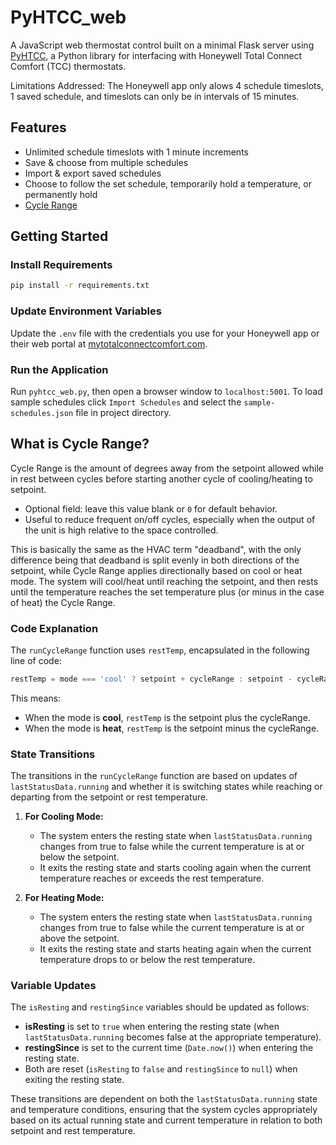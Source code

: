 # PyHTCC_web

A JavaScript web thermostat control built on a minimal Flask server using [PyHTCC](https://github.com/csm10495/pyhtcc), a Python library for interfacing with Honeywell Total Connect Comfort (TCC) thermostats.

Limitations Addressed: The Honeywell app only alows 4 schedule timeslots, 1 saved schedule, and timeslots can only be in intervals of 15 minutes.

## Features
- Unlimited schedule timeslots with 1 minute increments
- Save & choose from multiple schedules
- Import & export saved schedules
- Choose to follow the set schedule, temporarily hold a temperature, or permanently hold
- [Cycle Range](#what-is-cycle-range)

## Getting Started

### Install Requirements
```bash
pip install -r requirements.txt
```

### Update Environment Variables
Update the `.env` file with the credentials you use for your Honeywell app or their web portal at [mytotalconnectcomfort.com](https://mytotalconnectcomfort.com/).

### Run the Application
Run `pyhtcc_web.py`, then open a browser window to `localhost:5001`. To load sample schedules click `Import Schedules` and select the `sample-schedules.json` file in project directory.


## What is Cycle Range?
Cycle Range is the amount of degrees away from the setpoint allowed while in rest between cycles before starting another cycle of cooling/heating to setpoint. 

- Optional field: leave this value blank or `0` for default behavior.
- Useful to reduce frequent on/off cycles, especially when the output of the unit is high relative to the space controlled.

This is basically the same as the HVAC term "deadband", with the only difference being that deadband is split evenly in both directions of the setpoint, while Cycle Range applies directionally based on cool or heat mode. The system will cool/heat until reaching the setpoint, and then rests until the temperature reaches the set temperature plus (or minus in the case of heat) the Cycle Range.

### Code Explanation
The `runCycleRange` function uses `restTemp`, encapsulated in the following line of code:
```javascript
restTemp = mode === 'cool' ? setpoint + cycleRange : setpoint - cycleRange;
```
This means:
- When the mode is **cool**, `restTemp` is the setpoint plus the cycleRange.
- When the mode is **heat**, `restTemp` is the setpoint minus the cycleRange.

### State Transitions
The transitions in the `runCycleRange` function are based on updates of `lastStatusData.running` and whether it is switching states while reaching or departing from the setpoint or rest temperature.

1. **For Cooling Mode:**
   - The system enters the resting state when `lastStatusData.running` changes from true to false while the current temperature is at or below the setpoint.
   - It exits the resting state and starts cooling again when the current temperature reaches or exceeds the rest temperature.

2. **For Heating Mode:**
   - The system enters the resting state when `lastStatusData.running` changes from true to false while the current temperature is at or above the setpoint.
   - It exits the resting state and starts heating again when the current temperature drops to or below the rest temperature.

### Variable Updates
The `isResting` and `restingSince` variables should be updated as follows:
- **isResting** is set to `true` when entering the resting state (when `lastStatusData.running` becomes false at the appropriate temperature).
- **restingSince** is set to the current time (`Date.now()`) when entering the resting state.
- Both are reset (`isResting` to `false` and `restingSince` to `null`) when exiting the resting state.

These transitions are dependent on both the `lastStatusData.running` state and temperature conditions, ensuring that the system cycles appropriately based on its actual running state and current temperature in relation to both setpoint and rest temperature.
